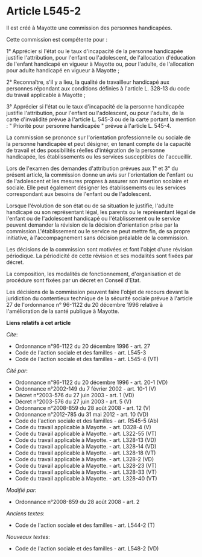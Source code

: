 # Article L545-2

Il est créé à Mayotte une commission des personnes handicapées. 

Cette commission est compétente pour : 

1° Apprécier si l'état ou le taux d'incapacité de la personne handicapée justifie l'attribution, pour l'enfant ou
l'adolescent, de l'allocation d'éducation de l'enfant handicapé en vigueur à Mayotte ou, pour l'adulte, de l'allocation pour
adulte handicapé en vigueur à Mayotte ; 

2° Reconnaître, s'il y a lieu, la qualité de travailleur handicapé aux personnes répondant aux conditions définies à
l'article L. 328-13 du code du travail applicable à Mayotte ; 

3° Apprécier si l'état ou le taux d'incapacité de la personne handicapée justifie l'attribution, pour l'enfant ou
l'adolescent, ou pour l'adulte, de la carte d'invalidité prévue à l'article L. 545-3 ou de la carte portant la mention : "
Priorité pour personne handicapée " prévue à l'article L. 545-4. 

La commission se prononce sur l'orientation professionnelle ou sociale de la personne handicapée et peut désigner, en tenant
compte de la capacité de travail et des possibilités réelles d'intégration de la personne handicapée, les établissements ou
les services susceptibles de l'accueillir. 

Lors de l'examen des demandes d'attribution prévues aux 1° et 3° du présent article, la commission donne un avis sur
l'orientation de l'enfant ou de l'adolescent et les mesures propres à assurer son insertion scolaire et sociale. Elle peut
également désigner les établissements ou les services correspondant aux besoins de l'enfant ou de l'adolescent. 

Lorsque l'évolution de son état ou de sa situation le justifie, l'adulte handicapé ou son représentant légal, les parents ou
le représentant légal de l'enfant ou de l'adolescent handicapé ou l'établissement ou le service peuvent demander la révision
de la décision d'orientation prise par la commission.L'établissement ou le service ne peut mettre fin, de sa propre
initiative, à l'accompagnement sans décision préalable de la commission. 

Les décisions de la commission sont motivées et font l'objet d'une révision périodique. La périodicité de cette révision et
ses modalités sont fixées par décret. 

La composition, les modalités de fonctionnement, d'organisation et de procédure sont fixées par un décret en Conseil d'Etat. 

Les décisions de la commission peuvent faire l'objet de recours devant la juridiction du contentieux technique de la sécurité
sociale prévue à l'article 27 de l'ordonnance n° 96-1122 du 20 décembre 1996 relative à l'amélioration de la santé publique à
Mayotte.

**Liens relatifs à cet article**

_Cite_:

  - Ordonnance n°96-1122 du 20 décembre 1996 - art. 27
  - Code de l'action sociale et des familles - art. L545-3
  - Code de l'action sociale et des familles - art. L545-4 (VT)

_Cité par_:

  - Ordonnance n°96-1122 du 20 décembre 1996 - art. 20-1 (VD)
  - Ordonnance n°2002-149 du 7 février 2002 - art. 10-1 (V)
  - Décret n°2003-576 du 27 juin 2003 - art. 1 (VD)
  - Décret n°2003-576 du 27 juin 2003 - art. 5 (V)
  - Ordonnance n°2008-859 du 28 août 2008 - art. 12 (V)
  - Ordonnance n°2012-785 du 31 mai 2012 - art. 10 (VD)
  - Code de l'action sociale et des familles - art. R545-5 (Ab)
  - Code du travail applicable à Mayotte. - art. D328-4 (V)
  - Code du travail applicable à Mayotte. - art. L322-55 (VT)
  - Code du travail applicable à Mayotte. - art. L328-13 (VD)
  - Code du travail applicable à Mayotte. - art. L328-14 (VD)
  - Code du travail applicable à Mayotte. - art. L328-18 (VT)
  - Code du travail applicable à Mayotte. - art. L328-2 (VD)
  - Code du travail applicable à Mayotte. - art. L328-23 (VT)
  - Code du travail applicable à Mayotte. - art. L328-33 (VT)
  - Code du travail applicable à Mayotte. - art. L328-40 (VT)

_Modifié par_:

  - Ordonnance n°2008-859 du 28 août 2008 - art. 2

_Anciens textes_:

  - Code de l'action sociale et des familles - art. L544-2 (T)

_Nouveaux textes_:

  - Code de l'action sociale et des familles - art. L548-2 (VD)
